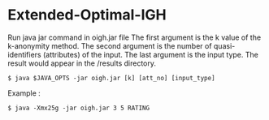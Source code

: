 # Extended-Optimal-IGH
Run java jar command in oigh.jar file 
The first argument is the k value of the k-anonymity method.
The second argument is the number of quasi-identifiers (attributes) of the input.
The last argument is the input type.
The result would appear in the /results directory.  

```
$ java $JAVA_OPTS -jar oigh.jar [k] [att_no] [input_type]
```
Example :
```
$ java -Xmx25g -jar oigh.jar 3 5 RATING
```
